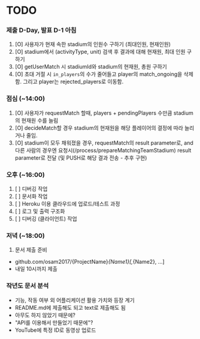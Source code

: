 # TODO

### 제출 D-Day, 발표 D-1 아침
1. [O] 사용자가 현재 속한 stadium의 인원수 구하기 (최대인원, 현재인원)
2. [O] stadium에서 (activityType, unit) 검색 후 결과에 대해 현재원, 최대 인원 구하기
3. [O] getUserMatch 시 stadiumId와 stadium의 현재원, 총원 구하기
4. [O] 초대 거절 시 `in_players`의 수가 줄어들고 player의 match_ongoing을 삭제함. 그리고 player는 rejected_players로 이동함.

### 점심 (~14:00)
1. [O] 사용자가 requestMatch 할때, players + pendingPlayers 수만큼 stadium의 현재원 수를 늘림
2. [O] decideMatch할 경우 stadium의 현재원을 해당 플레이어의 결정에 따라 늘리거나 줄임.
3. [O] stadium이 모두 채워졌을 경우, requestMatch의 result parameter로,
       and 다른 사람의 경우엔 요청시(/process/prepareMatchingTeamStadium)
       result parameter로 전달 (및 PUSH로 해당 결과 전송 - 추후 구현)

### 오후 (~16:00)
1. [ ] 디버깅 작업
2. [ ] 문서화 작업
3. [ ] Heroku 이용 클라우드에 업로드/테스트 과정
4. [ ] 로그 및 출력 구조화
5. [ ] 디버깅 (클라이언트) 작업

### 저녁 (~18:00)
1. 문서 제출 준비
- github.com/osam2017/{ProjectName}_{Name1}[,_{Name2}, ...]
- 내일 10시까지 제출


### 작년도 문서 분석
- 기능, 작동 여부 외 어플리케이션 활용 가치와 등장 계기
- README.md에 제출해도 되고 text로 제출해도 됨
- 아무도 하지 않았기 때문에?
- "API를 이용해서 만들었기 때문에"?
- YouTube에 특정 ID로 동영상 업로드